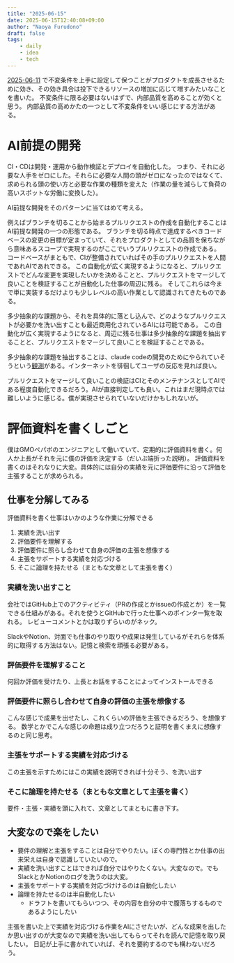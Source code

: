 ```yaml
---
title: "2025-06-15"
date: 2025-06-15T12:40:08+09:00
author: "Naoya Furudono"
draft: false
tags:
    - daily
    - idea
    - tech
---
```


[2025-06-11](/posts/2025-06-11/) で不変条件を上手に設定して保つことがプロダクトを成長させるために効き、その効き具合は投下できるリソースの増加に応じて増すみたいなことを書いた。
不変条件に限る必要はないはずで、内部品質を高めることが効くと思う。
内部品質の高めかたの一つとして不変条件をいい感じにする方法がある。

# AI前提の開発

CI・CDは開発・運用から動作検証とデプロイを自動化した。
つまり、それに必要な人手をゼロにした。それらに必要な人間の頭がゼロになったのではなくて、求められる頭の使い方と必要な作業の種類を変えた（作業の量を減らして負荷の高いスポットな労働に変換した）。

AI前提な開発をそのパターンに当てはめて考える。

例えばブランチを切ることから始まるプルリクエストの作成を自動化することはAI前提な開発の一つの形態である。
ブランチを切る時点で達成するべきコードベースの変更の目標が定まっていて、それをプロダクトとしての品質を保ちながら意味あるスコープで実現するのがここでいうプルリクエストの作成である。
コードベースがまともで、CIが整備されていればその手のプルリクエストを人間であれAIであれできる。
この自動化が広く実現するようになると、プルリクエストでどんな変更を実現したいかを決めることと、プルリクエストをマージして良いことを検証することが自動化した仕事の周辺に残る。
そしてこれらは今まで単に実装するだけよりも少しレベルの高い作業として認識されてきたものである。

多少抽象的な課題から、それを具体的に落とし込んで、どのようなプルリクエストが必要かを洗い出すことも最近商用化されているAIには可能である。
この自動化が広く実現するようになると、周辺に残る仕事は多少抽象的な課題を抽出することと、プルリクエストをマージして良いことを検証することである。

多少抽象的な課題を抽出することは、claude codeの開発のためにやられていそうという[観測](https://zenn.dev/mizchi/articles/claude-code-singularity-point#%E8%87%AA%E5%88%86%E3%81%AE%E8%82%8C%E6%84%9F%3A-%E4%BB%8A%E3%81%AE-ai-%E3%81%AB%E3%83%AA%E3%83%95%E3%82%A1%E3%82%AF%E3%82%BF%E3%83%AA%E3%83%B3%E3%82%B0%E3%81%8C%E3%81%A7%E3%81%8D%E3%82%8B%E3%81%8B%EF%BC%9F)がある。インターネットを徘徊してユーザの反応を見れば良い。

プルリクエストをマージして良いことの検証はCIとそのメンテナンスとしてAIである程度自動化できるだろう。AIが直接判定しても良い。これはまだ現時点では難しいように感じる。僕が実現させられていないだけかもしれないが。

# 評価資料を書くしごと

僕はGMOペパボのエンジニアとして働いていて、定期的に評価資料を書く。何人か上長がそれを元に僕の評価を決定する（だいぶ端折った説明）。
評価資料を書くのはそれなりに大変。具体的には自分の実績を元に評価要件に沿って評価を主張することが求められる。

## 仕事を分解してみる

評価資料を書く仕事はいかのような作業に分解できる

1. 実績を洗い出す
1. 評価要件を理解する
1. 評価要件に照らし合わせて自身の評価の主張を想像する
1. 主張をサポートする実績を対応づける
1. そこに論理を持たせる（まともな文章として主張を書く）

### 実績を洗い出すこと

会社ではGitHub上でのアクティビティ（PRの作成とかissueの作成とか）を一覧できる仕組みがある。それを使うとGitHubで行った仕事へのポインタ一覧を取れる。
レビューコメントとかは取りずらいのがネック。

SlackやNotion、対面でも仕事のやり取りや成果は発生しているがそれらを体系的に取得する方法はない。記憶と検索を頑張る必要がある。

### 評価要件を理解すること

何回か評価を受けたり、上長とお話をすることによってインストールできる

### 評価要件に照らし合わせて自身の評価の主張を想像する

こんな感じで成果を出せたし、これくらいの評価を主張できるだろう、を想像する。
数学とかでこんな感じの命題は成り立つだろうと証明を書くまえに想像するのと同じ思考。

### 主張をサポートする実績を対応づける

この主張を示すためにはこの実績を説明できれば十分そう、を洗い出す

### そこに論理を持たせる（まともな文章として主張を書く）

要件・主張・実績を頭に入れて、文章としてまともに書き下す。

## 大変なので楽をしたい

- 要件の理解と主張をすることは自分でやりたい。ぼくの専門性とか仕事の出来栄えは自身で認識していたいので。
- 実績を洗い出すことはできれば自分ではやりたくない。大変なので。でもSlackとかNotionのログを洗うのは大変。
- 主張をサポートする実績を対応づけけるのは自動化したい
- 論理を持たせるのは半自動化したい
  - ドラフトを書いてもらいつつ、その内容を自分の中で腹落ちするものであるようにしたい

主張を書いた上で実績を対応づける作業をAIにさせたいが、どんな成果を出したか思い出すのが大変なので実績を洗い出してもらってそれを読んで記憶を取り戻したい。
日記が上手に書かれていれば、それを要約するのでも構わないだろう。
